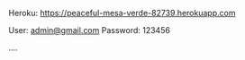 Heroku: https://peaceful-mesa-verde-82739.herokuapp.com

User: admin@gmail.com
Password: 123456

....